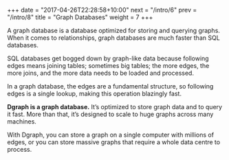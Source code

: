 +++
date = "2017-04-26T22:28:58+10:00"
next = "/intro/6"
prev = "/intro/8"
title = "Graph Databases"
weight = 7
+++

A graph database is a database optimized for storing and querying graphs.  When it comes to relationships, graph databases are much faster than SQL databases.

SQL databases get bogged down by graph-like data because following
edges means joining tables; sometimes big tables; the more edges, the
more joins, and the more data needs to be loaded and processed.

In a graph database, the edges are a fundamental structure, so following edges is a single lookup,
making this operation blazingly fast.

**Dgraph is a graph database.**  It’s optimized to store graph data and to query it fast.  More than that, it’s designed to scale to huge graphs across many machines.

With Dgraph, you can store a graph on a single computer with millions of edges, or you can store massive graphs that require a whole data centre to process.
